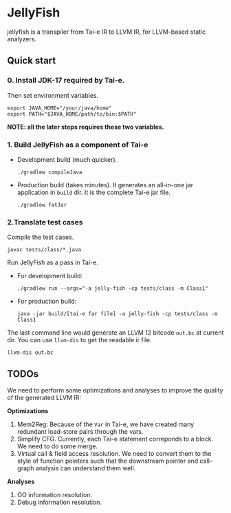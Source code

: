 # JellyFish

jellyfish is a transpiler from Tai-e IR to LLVM IR, for LLVM-based static analyzers.

## Quick start

### 0. Install JDK-17 required by Tai-e.

Then set environment variables.

```shell
export JAVA_HOME="/your/java/home"
export PATH="$JAVA_HOME/path/to/bin:$PATH"
```

**NOTE: all the later steps requires these two variables.**

### 1. Build JellyFish as a component of Tai-e

- Development build (much quicker).

    ```
    ./gradlew compileJava
    ```

- Production build (takes minutes). It generates an all-in-one jar application in `build` dir. It is
  the complete Tai-e jar file.

    ```shell
    ./gradlew fatJar
    ```

### 2.Translate test cases

Compile the test cases.

```shell
javac tests/class/*.java
```

Run JellyFish as a pass in Tai-e.

- For development build:
    ```shell
    ./gradlew run --args="-a jelly-fish -cp tests/class -m Class1"
    ```
- For production build:
    ```shell
    java -jar build/[tai-e far file] -a jelly-fish -cp tests/class -m Class1
    ```

The last command line would generate an LLVM 12 bitcode `out.bc` at current dir. You can
use `llvm-dis` to get the readable ir file.

```shell
llvm-dis out.bc
```

## TODOs

We need to perform some optimizations and analyses to improve the quality of the generated LLVM IR:

**Optimizations**

1. Mem2Reg: Because of the `Var` in Tai-e, we have created many redundant load-store pairs through
   the vars.
2. Simplify CFG. Currently, each Tai-e statement correponds to a block. We need to do some merge.
3. Virtual call & field access resolution. We need to convert them to the style of function pointers
   such that the downstream pointer and call-graph analysis can understand them well.

**Analyses**

1. OO information resolution.
2. Debug information resolution.
